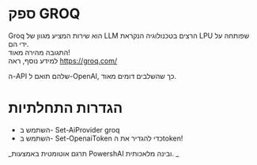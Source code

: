 ﻿# ספק GROQ

Groq הוא שירות המציע מגוון של LLM  הרצים בטכנולוגיה הנקראת LPU שפותחה על ידי  הם.  
התגובה מהירה מאוד!  
למידע נוסף, ראה https://groq.com/  

ה-API שלהם תואם ל-OpenAI, כך שהשלבים דומים מאוד.

# הגדרות התחלתיות

* השתמש ב- Set-AiProvider groq
* השתמש ב- Set-OpenaiToken כדי להגדיר את הtoken! 



<!--PowershaiAiDocBlockStart-->
_תרגם אוטומטית באמצעות PowershAI ובינה מלאכותית. 
_
<!--PowershaiAiDocBlockEnd-->
